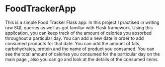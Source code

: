 # FoodTrackerApp
This is a simple Food Tracker Flask app.
In this project I practised in writing raw SQL queries as well as got familiar with Flask framework.
Using this application, you can keep track of the amount of calories you absorbed throughout a particular day.
You can add a new date in order to add consumed products for that date.
You can add the amount of fats, carbohydrates, protein and the name of product you consumed.
You can see the total amount of calories you consumed for the particular day on the main page , also you can go and look at the details of the consumed items.
